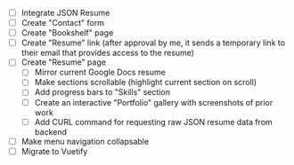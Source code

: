 - [ ] Integrate JSON Resume
- [ ] Create "Contact" form
- [ ] Create "Bookshelf" page
- [ ] Create "Resume" link (after approval by me, it sends a temporary link to their email that provides access to the resume)
- [ ] Create "Resume" page
  * [ ] Mirror current Google Docs resume
  * [ ] Make sections scrollable (highlight current section on scroll)
  * [ ] Add progress bars to "Skills" section
  * [ ] Create an interactive "Portfolio" gallery with screenshots of prior work
  * [ ] Add CURL command for requesting raw JSON resume data from backend
- [ ] Make menu navigation collapsable
- [ ] Migrate to Vuetify
